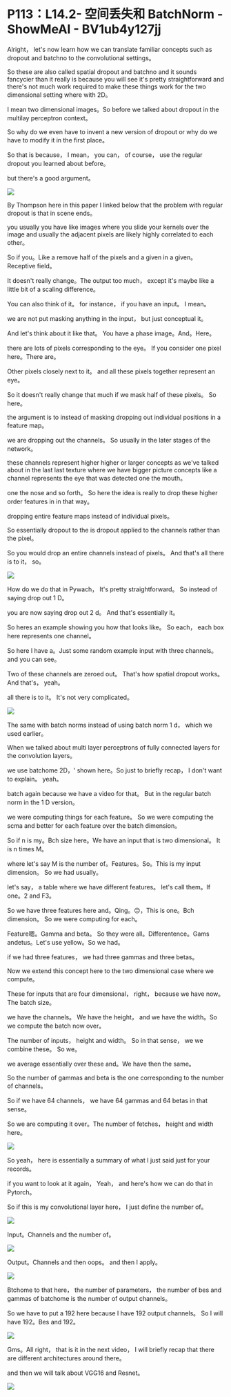 # P113：L14.2- 空间丢失和 BatchNorm - ShowMeAI - BV1ub4y127jj

Alright， let's now learn how we can translate familiar concepts such as dropout and batchno to the convolutional settings。

 So these are also called spatial dropout and batchno and it sounds fancycier than it really is because you will see it's pretty straightforward and there's not much work required to make these things work for the two dimensional setting where with 2D。

 I mean two dimensional images。So before we talked about dropout in the multilay perceptron context。

 So why do we even have to invent a new version of dropout or why do we have to modify it in the first place。

 So that is because， I mean， you can， of course， use the regular dropout you learned about before。

 but there's a good argument。

![](img/3de170346d52b5c63fca42854e817a53_1.png)

By Thompson here in this paper I linked below that the problem with regular dropout is that in scene ends。

 you usually you have like images where you slide your kernels over the image and usually the adjacent pixels are likely highly correlated to each other。

 So if you。Like a remove half of the pixels and a given in a given。Receptive field。

 It doesn't really change。The output too much， except it's maybe like a little bit of a scaling difference。

 You can also think of it。 for instance， if you have an input。 I mean。

 we are not put masking anything in the input， but just conceptual it。

 And let's think about it like that。 You have a phase image。And。Here。

 there are lots of pixels corresponding to the eye。 If you consider one pixel here。There are。

Other pixels closely next to it。 and all these pixels together represent an eye。

 So it doesn't really change that much if we mask half of these pixels。 So here。

 the argument is to instead of masking dropping out individual positions in a feature map。

 we are dropping out the channels。 So usually in the later stages of the network。

 these channels represent higher higher or larger concepts as we've talked about in the last last texture where we have bigger picture concepts like a channel represents the eye that was detected one the mouth。

 one the nose and so forth。 So here the idea is really to drop these higher order features in in that way。

 dropping entire feature maps instead of individual pixels。

 So essentially dropout to the is dropout applied to the channels rather than the pixel。

So you would drop an entire channels instead of pixels。 And that's all there is to it， so。



![](img/3de170346d52b5c63fca42854e817a53_3.png)

How do we do that in Pywach， It's pretty straightforward。 So instead of saying drop out 1 D。

 you are now saying drop out 2 d。 And that's essentially it。

 So heres an example showing you how that looks like。 So each， each box here represents one channel。

 So here I have a。Just some random example input with three channels。 and you can see。

Two of these channels are zeroed out。 That's how spatial dropout works。 And that's， yeah。

 all there is to it。 It's not very complicated。

![](img/3de170346d52b5c63fca42854e817a53_5.png)

The same with batch norms instead of using batch norm 1 d， which we used earlier。

When we talked about multi layer perceptrons of fully connected layers for the convolution layers。

 we use batchome 2D，' shown here。So just to briefly recap， I don't want to explain。 yeah。

 batch again because we have a video for that。 But in the regular batch norm in the 1 D version。

 we were computing things for each feature。 So we were computing the scma and better for each feature over the batch dimension。

 So if n is my。Bch size here。We have an input that is two dimensional。 It is n times M。

 where let's say M is the number of。Features。So。This is my input dimension。 So we had usually。

 let's say， a table where we have different features。 let's call them。If one。2 and F3。

 So we have three features here and。Qing。😔，This is one。Bch dimension。 So we were computing for each。

Feature嗯。Gamma and beta。 So they were all。Differentence。Gams andetus。Let's use yellow。So we had。

 if we had three features， we had three gammas and three betas。

 Now we extend this concept here to the two dimensional case where we compute。

These for inputs that are four dimensional， right， because we have now。The batch size。

 we have the channels。 We have the height， and we have the width。So we compute the batch now over。

The number of inputs， height and width。 So in that sense， we we combine these。 So we。

 we average essentially over these and。We have then the same。

 So the number of gammas and beta is the one corresponding to the number of channels。

 So if we have 64 channels， we have 64 gammas and 64 betas in that sense。

 So we are computing it over。The number of fetches， height and width here。



![](img/3de170346d52b5c63fca42854e817a53_7.png)

So yeah， here is essentially a summary of what I just said just for your records。

 if you want to look at it again， Yeah， and here's how we can do that in Pytorch。

 So if this is my convolutional layer here， I just define the number of。



![](img/3de170346d52b5c63fca42854e817a53_9.png)

Input。Channels and the number of。

![](img/3de170346d52b5c63fca42854e817a53_11.png)

Output。Channels and then oops。 and then I apply。

![](img/3de170346d52b5c63fca42854e817a53_13.png)

Btchome to that here， the number of parameters， the number of bes and gammas of batchome is the number of output channels。

 So we have to put a 192 here because I have 192 output channels。 So I will have 192。Bes and 192。



![](img/3de170346d52b5c63fca42854e817a53_15.png)

Gms。All right， that is it in the next video， I will briefly recap that there are different architectures around there。

 and then we will talk about VGG16 and Resnet。

![](img/3de170346d52b5c63fca42854e817a53_17.png)